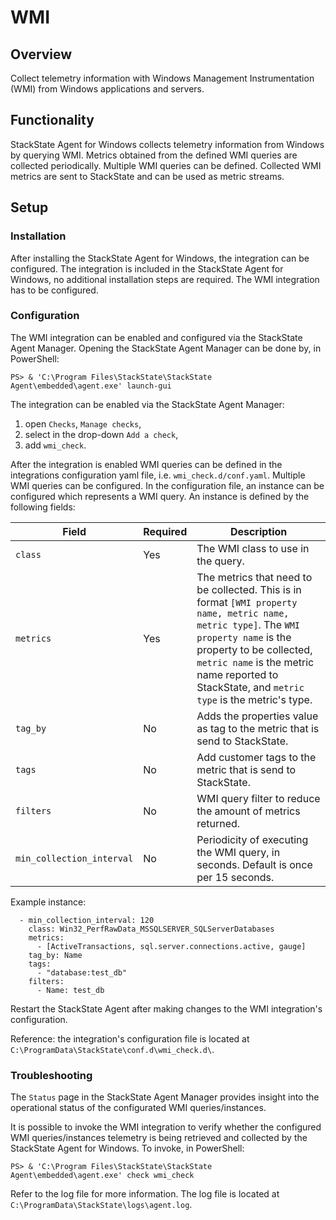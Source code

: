 # WMI

## Overview

Collect telemetry information with Windows Management Instrumentation (WMI) from Windows applications and servers. 
 
 

## Functionality

StackState Agent for Windows collects telemetry information from Windows by querying WMI. 
Metrics obtained from the defined WMI queries are collected periodically. Multiple WMI queries can be defined. 
Collected WMI metrics are sent to StackState and can be used as metric streams.  
 

## Setup

### Installation

After installing the StackState Agent for Windows, the integration can be configured. 
The integration is included in the StackState Agent for Windows, no additional installation steps are required. 
The WMI integration has to be configured. 

### Configuration

The WMI integration can be enabled and configured via the StackState Agent Manager. Opening the StackState Agent Manager can be done by, in PowerShell:

```
PS> & 'C:\Program Files\StackState\StackState Agent\embedded\agent.exe' launch-gui
```

The integration can be enabled via the StackState Agent Manager: 

1. open `Checks`, `Manage checks`, 
1. select in the drop-down `Add a check`,
1. add `wmi_check`.


After the integration is enabled WMI queries can be defined in the integrations configuration yaml file, i.e. `wmi_check.d/conf.yaml`.
Multiple WMI queries can be configured. In the configuration file, an instance can be configured which represents a WMI query. An instance is defined by the following fields:

| Field                     | Required | Description |
| ------------------------- | -------- | ----------- |
| `class`                   | Yes | The WMI class to use in the query. |
| `metrics`                 | Yes | The metrics that need to be collected. This is in format `[WMI property name, metric name, metric type]`. The `WMI property name` is the property to be collected, `metric name` is the metric name reported to StackState, and `metric type` is the metric's type. |
| `tag_by`                  | No  | Adds the properties value as tag to the metric that is send to StackState. |
| `tags`                    | No  | Add customer tags to the metric that is send to StackState. |
| `filters`                 | No  | WMI query filter to reduce the amount of metrics returned. |
| `min_collection_interval` | No  | Periodicity of executing the WMI query, in seconds. Default is once per 15 seconds. |


Example instance:
```
  - min_collection_interval: 120
    class: Win32_PerfRawData_MSSQLSERVER_SQLServerDatabases
    metrics:
      - [ActiveTransactions, sql.server.connections.active, gauge]
    tag_by: Name
    tags: 
      - "database:test_db"
    filters:
      - Name: test_db
```

Restart the StackState Agent after making changes to the WMI integration's configuration. 

Reference: the integration's configuration file is located at ` C:\ProgramData\StackState\conf.d\wmi_check.d\`.

### Troubleshooting

The `Status` page in the StackState Agent Manager provides insight into the operational status of the configurated WMI queries/instances.

It is possible to invoke the WMI integration to verify whether the configured WMI queries/instances telemetry is being retrieved and collected by the StackState Agent for Windows. To invoke, in PowerShell: 

```
PS> & 'C:\Program Files\StackState\StackState Agent\embedded\agent.exe' check wmi_check
 ```


Refer to the log file for more information. The log file is located at ` C:\ProgramData\StackState\logs\agent.log`. 
